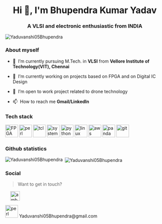 
<h1 align="center">Hi 👋, I'm Bhupendra Kumar Yadav</h1>
<h3 align="center">A VLSI and electronic enthusiastic from INDIA</h3>

<p align="left">
  <img src="https://komarev.com/ghpvc/?username=Yaduvanshi05Bhupendra" alt="Yaduvanshi05Bhupendra" />
</p>

### About myself

- 🔭&nbsp;&nbsp;I’m currently pursuing M.Tech. in **VLSI** from **Vellore Institute of Technology(VIT), Chennai**

- 🌱&nbsp;&nbsp;I’m currently working on projects based on FPGA and on Digital IC Design

- 🤝&nbsp;&nbsp;I’m open to work project related to drone technology

- 📫&nbsp;&nbsp;How to reach me **Gmail/LinkedIn** 


### Tech stack

<p align="left">
  <img src="https://www.meldium.com/wp-content/uploads/2018/11/FpgaServices.png" alt="FPGA" width="40" height="40"/>
  <img src="https://www.vectorlogo.zone/logos/perl/perl-icon.svg" alt="perl" width="40" height="40"/>
  <img src="https://www.vectorlogo.zone/logos/tcl/tcl-ar21.svg" alt="tcl" width="40" height="40"/>
  <img src="https://blogs.sw.siemens.com/wp-content/uploads/sites/54/2020/07/SystemVerilog-.png" alt="system verilog" width="40" height="40"/>
  <img src="https://www.vectorlogo.zone/logos/python/python-icon.svg" alt="python" width="40" height="40"/> 
  <img src="https://www.vectorlogo.zone/logos/linux/linux-icon.svg" alt="linux" width="40" height="40"/> 
  <img src="https://www.vectorlogo.zone/logos/amazon_aws/amazon_aws-icon.svg" alt="aws" width="40" height="40"/> 
  <img src="https://www.vectorlogo.zone/logos/usepanda/usepanda-icon.svg" alt="panda" width="40" height="40"/> 
  <img src="https://www.vectorlogo.zone/logos/github/github-tile.svg" alt="git" width="40" height="40"/> 
 
</p>

### Github statistics

<p>
  <img align="left" src="https://github-readme-stats.vercel.app/api/top-langs/?username=Yaduvanshi05Bhupendra&layout=compact&hide=php,smarty&bg_color=30,e96443,904e95&title_color=fff&text_color=fff" alt="Yaduvanshi05Bhupendra" />&nbsp;<img align="center" src="https://github-readme-stats.vercel.app/api?username=Yaduvanshi05Bhupendra&show_icons=true&count_private=true&show_icons=true&hide=php&bg_color=30,e96443,904e95&title_color=fff&text_color=fff" alt="Yaduvanshi05Bhupendra" />
</p>


### Social

> Want to get in touch?
  
  </a>&nbsp;&nbsp;&nbsp;
  <a href="https://www.linkedin.com/in/yaduvanshi05bhupendra" target="blank">
    <img align="center" src="https://www.vectorlogo.zone/logos/linkedin/linkedin-icon.svg" alt="ambroise-dhenain" height="30" width="30" />
  </a>
</p>
<p>
     <img src="https://cdn2.iconfinder.com/data/icons/social-media-2189/48/21-Gmail-256.png" alt="perl" width="40" height="40"/> Yaduvanshi05Bhupendra@gmail.com
</p>
